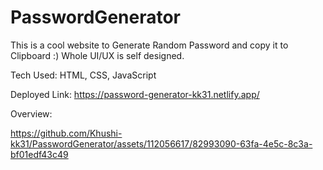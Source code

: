 # PasswordGenerator
This is a cool website to Generate Random Password and copy it to Clipboard :)
Whole UI/UX is self designed.

Tech Used: HTML, CSS, JavaScript

Deployed Link: https://password-generator-kk31.netlify.app/

Overview:



https://github.com/Khushi-kk31/PasswordGenerator/assets/112056617/82993090-63fa-4e5c-8c3a-bf01edf43c49

